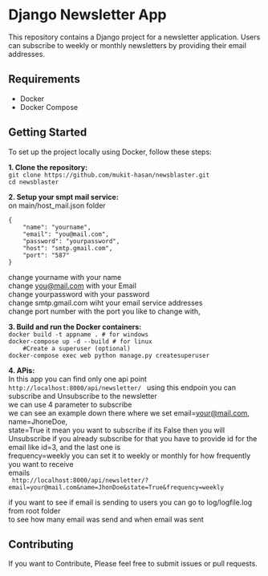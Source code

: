 # Django Newsletter App

This repository contains a Django project for a newsletter application. Users can subscribe to weekly or monthly newsletters by providing their email addresses.

## Requirements

- Docker
- Docker Compose

## Getting Started

To set up the project locally using Docker, follow these steps:

**1. Clone the repository:**<br>
   ``git clone https://github.com/mukit-hasan/newsblaster.git``<br>
   ``cd newsblaster``<br>

**2. Setup your smpt mail service:** <br>
on main/host_mail.json folder<br>

```
{  
    "name": "yourname",
    "email": "you@mail.com",
    "password": "yourpassword",
    "host": "smtp.gmail.com",
    "port": "587"
}
```

change yourname with your name<br>
change you@mail.com with your Email<br>
change yourpassword with your password<br>
change smtp.gmail.com wiht your email service addresses<br>
change port number with the port you like to change with,<br>

**3. Build and run the Docker containers:**<br>
``docker build -t appname . # for windows``<br>
``docker-compose up -d --build # for linux``<br>
``    #Create a superuser (optional)``<br>
``docker-compose exec web python manage.py createsuperuser``<br>

**4. APis:** <br>
In this app you can find only one api point
``http://localhost:8000/api/newsletter/ ``
using this endpoin you can subscribe and Unsubscribe to the newsletter <br> 
we can use 4 parameter to subscribe <br>
we can see an example down there where we set email=your@mail.com, name=JhoneDoe, <br> 
state=True it mean you want to subscribe if its False then you will Unsubscribe if you already subscribe for that you have to provide id for the email like id=3, and the last one is<br>
frequency=weekly you can set it to weekly or monthly for how frequently you want to receive<br> emails <br>
`` http://localhost:8000/api/newsletter/?email=your@mail.com&name=JhonDoe&state=True&frequency=weekly``

if you want to see if email is sending to users you can go to log/logfile.log from root folder<br> 
to see how many email was send and when email was sent <br>


## Contributing <br>
If you want to Contribute, Please feel free to submit issues or pull requests.

